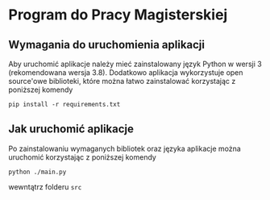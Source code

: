 # Program do Pracy Magisterskiej


## Wymagania do uruchomienia aplikacji
Aby uruchomić aplikacje należy mieć zainstalowany język Python w wersji 3 (rekomendowana wersja 3.8).
Dodatkowo aplikacja wykorzystuje open source'owe biblioteki, które można łatwo zainstalować korzystając z poniższej komendy

``` 
pip install -r requirements.txt
```

## Jak uruchomić aplikacje
Po zainstalowaniu wymaganych bibliotek oraz języka aplikacje można uruchomić korzystając z poniższej komendy
```
python ./main.py
```
wewntątrz folderu `src`

